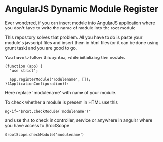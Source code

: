 # AngularJS Dynamic Module Register
Ever wondered, if you can insert module into AngularJS application where you don't have to write the name of module into the root module.

This repository solves that problem. All you have to do is paste your module's javscript files and insert them in html files (or it can be done using grunt task) and you are good to go.

You have to follow this syntax, while initializing the module.

```
(function (app) {
  'use strict';

  app.registerModule('modulename', []);
}(ApplicationConfiguration));
```

Here replace 'modulename' with name of your module.

To check whether a module is present in HTML use this

```
ng-if="$root.checkModule('modulename')"
```

and use this to check in controller, service or anywhere in angular where you have access to $rootScope
```
$rootScope.checkModule('modulename')
```